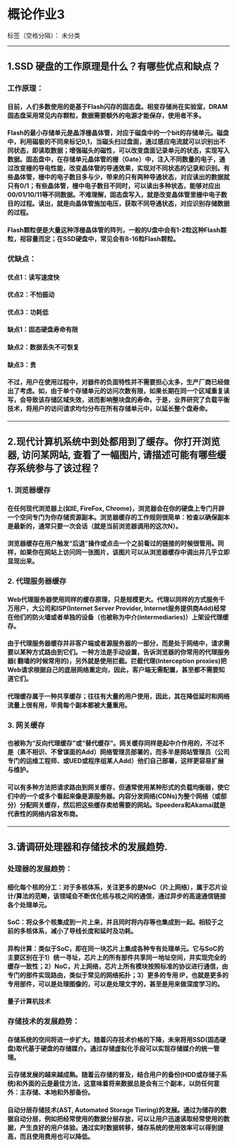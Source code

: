 ﻿# 概论作业3

标签（空格分隔）： 未分类

---

## 1.SSD 硬盘的工作原理是什么？有哪些优点和缺点？
### 工作原理：
#### 目前，人们多数使用的是基于Flash闪存的固态盘。相变存储尚在实验室，DRAM固态盘采用常见内存颗粒，数据需要额外的电源才能保存，使用者不多。
#### Flash的最小存储单元是晶浮栅晶体管，对应于磁盘中的一个bit的存储单元。磁盘中，利用磁极的不同来标记0,1，当磁头扫过盘面，通过感应电流就可以识别出不同状态，即读取数据；增强磁头的磁性，可以改变盘面记录单元的状态，实现写入数据。固态盘中，在存储单元晶体管的栅（Gate）中，注入不同数量的电子，通过改变栅的导电性能，改变晶体管的导通效果，实现对不同状态的记录和识别。有些晶体管，栅中的电子数目多与少，带来的只有两种导通状态，对应读出的数据就只有0/1；有些晶体管，栅中电子数目不同时，可以读出多种状态，能够对应出00/01/10/11等不同数据。不难理解，固态盘写入，就是改变晶体管里栅中电子数目的过程。读出，就是向晶体管施加电压，获取不同导通状态，对应识别存储数据的过程。
#### Flash颗粒便是大量这种浮栅晶体管的阵列，一般的U盘中会有1-2粒这种Flash颗粒，视容量而定；在SSD硬盘中，常见会有8-16粒Flash颗粒。
### 优缺点：
#### 优点1：读写速度快
#### 优点2：不怕振动
#### 优点3：功耗低
#### 缺点1：固态硬盘寿命有限
#### 缺点2：数据丢失不可恢复
#### 缺点3：贵
#### 不过，用户在使用过程中，对器件的负面特性并不需要担心太多，生产厂商已经做出了考虑。如，由于单个存储单元的访问次数有限，如果长期在同一个区域重复读写，会导致该存储区域失效，进而影响整块盘的寿命。于是，业界研究了负载平衡技术，将用户的访问请求均匀分布在所有存储单元中，以延长整个盘寿命。

---

## 2.现代计算机系统中到处都用到了缓存。你打开浏览器, 访问某网站, 查看了一幅图片, 请描述可能有哪些缓存系统参与了该过程？
### 1. 浏览器缓存
#### 在任何现代浏览器上(如IE, FireFox, Chrome)，浏览器会在你的硬盘上专门开辟一个空间专门为你存储资源副本。浏览器缓存的工作规则很简单：检查以确保副本是最新的，通常只要一次会话（就是当前浏览器调用的这次N）。
#### 浏览器缓存在用户触发“后退”操作或点击一个之前看过的链接的时候很管用。同样，如果你在网站上访问同一张图片，该图片可以从浏览器缓存中调出并几乎立即显现出来。
### 2. 代理服务器缓存
#### Web代理服务器使用同样的缓存原理，只是规模更大。代理以同样的方式服务千万用户，大公司和ISP(Internet Server Provider, Internet服务提供商Add)经常在他们的防火墙或者单独的设备（也被称为中介(intermediaries)）上架设代理缓存。
#### 由于代理服务器缓存并非客户端或者源服务器的一部分，而是处于网络中，请求需要以某种方式路由到它们。一种方法是手动设置，告诉浏览器的你常用的代理服务器( 翻墙的时候常用的)，另外就是使用拦截。拦截代理(Interception proxies)把Web请求根据自己的底层网络重定向，因此，客户端无需配置，甚至都不需要知道它们。
#### 代理缓存属于一种共享缓存；往往有大量的用户使用，因此，其在降低延时和网络流量上很有用，毕竟每个副本都被大量重用。
### 3. 网关缓存
#### 也被称为“反向代理缓存”或“替代缓存”。网关缓存同样是起中介作用的，不过不是（素不相识、不曾谋面的Add）网络管理员部署的，而多半是网站管理员（公司专门的运维工程师、或UED或程序组某人Add）他们自己部署，这样更容易扩展与维护。
#### 可以有多种方法把请求路由到网关缓存，但通常使用某种形式的负载均衡器，使它们中的一个或多个看起来像是源服务器。内容分发网络(CDNs)为整个网络（或部分）分配网关缓存，然后把这些缓存卖给需要的网站。Speedera和Akamai就是代表性的网络内容发布商。

---

## 3.请调研处理器和存储技术的发展趋势.
### 处理器的发展趋势：
#### 细化每个核的分工：对于多核体系，关注更多的是NoC（片上网络），属于芯片设计/算法的范畴，该领域会不断优化核与核之间的通信，通过异步的高速通信链接各个处理单元。
#### SoC：将众多个核集成到一片上来，并且同时将内存等也集成到一起。相较于之前的多核体系，减小了导线长度和延时及功耗。
#### 异构计算：类似于SoC，即在同一块芯片上集成各种专有处理单元。它与SoC的主要区别在于1）统一寻址，芯片上的所有部件共享同一地址空间，并实现完全的缓存一致性；2）NoC，片上网络，芯片上所有模块按照标准的协议进行通信，由专门的部件实现路由，类似于常见的网络拓扑；3）更多的专用 IP，也就是更多的专用部件，可以是处理图像的，可以是处理文字的，甚至是用来做深度学习的。 
#### 量子计算机技术
### 存储技术的发展趋势：
#### 存储系统的空间将进一步扩大。随着闪存技术价格的下降，未来将用SSD(固态硬盘)取代基于硬盘的存储媒介。通过存储虚拟化手段可以实现存储媒介的统一管理。
#### 云存储发展的越来越成熟。随着云存储的普及，结合用户的备份(HDD或存储子系统)和外面的云是最佳方法，这意味着将来数据总是会有三个副本，以防任何意外：主存储、本地和外部备份。
#### 自动分层存储技术(AST, Automated Storage Tiering)的发展。通过为储存的数据自动分层，例如把经常使用的数据分层存放，可以让用户迅速读取经常使用的数据，产生良好的用户体验。通过实时数据转移，储存系统的使用效率可以得到提高，而且使用费用也可以降低。
